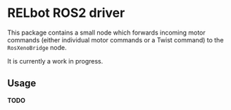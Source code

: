 # RELbot ROS2 driver

This package contains a small node which forwards incoming motor commands (either individual motor commands or a Twist command) to the `RosXenoBridge` node.

It is currently a work in progress.

## Usage

**TODO**
